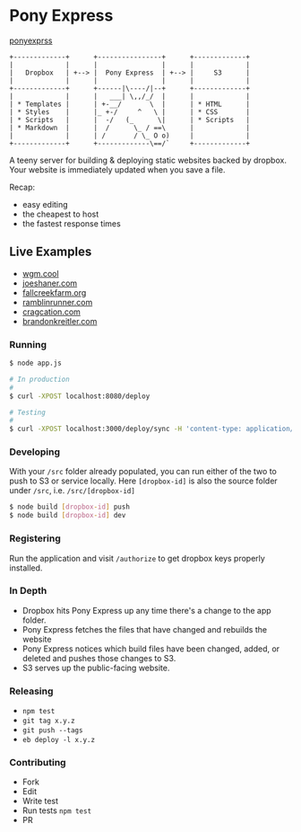 # Pony Express

[ponyexprss](http://ponyexprss.com/)

```
+-------------+      +----------------+      +-------------+
|             |      |                |      |             |
|   Dropbox   | +--> |  Pony Express  | +--> |     S3      |
|             |      |                |      |             |
+-------------+      +------|\----/|--+      +-------------+
|             |      |   ___| \,,/_/  |      |             |
| * Templates |      | +-__/       \  |      | * HTML      |
| * Styles    |      |_ +-/     ^   \ |      | * CSS       |
| * Scripts   |      |  -/   (_      \|      | * Scripts   |
| * Markdown  |      |  /      \_ / ==\      |             |
|             |      | /       / \_ O o)     |             |
+-------------+      +-------------\==/`     +-------------+
```

A teeny server for building & deploying static websites backed by dropbox. Your website is immediately updated when you save a file. 

Recap:

* easy editing
* the cheapest to host
* the fastest response times

## Live Examples

* [wgm.cool](http://wgm.cool)
* [joeshaner.com](http://joeshaner.com)
* [fallcreekfarm.org](http://fallcreekfarm.org)
* [ramblinrunner.com](http://ramblinrunner.com/)
* [cragcation.com](http://cragcation.com/)
* [brandonkreitler.com](http://brandonkreitler.com/)

### Running

```bash
$ node app.js

# In production
#
$ curl -XPOST localhost:8080/deploy

# Testing
#
$ curl -XPOST localhost:3000/deploy/sync -H 'content-type: application/json' -d '{"id": 544017}'
```

### Developing

With your `/src` folder already populated, you can run either of the two to push to S3 or service locally. Here `[dropbox-id]` is also the source folder under `/src`, i.e. `/src/[dropbox-id]`

```bash
$ node build [dropbox-id] push
$ node build [dropbox-id] dev
```

### Registering

Run the application and visit `/authorize` to get dropbox keys properly installed. 

### In Depth

* Dropbox hits Pony Express up any time there's a change to the app folder. 
* Pony Express fetches the files that have changed and rebuilds the website
* Pony Express notices which build files have been changed, added, or deleted
  and pushes those changes to S3. 
* S3 serves up the public-facing website. 

### Releasing

* `npm test`
* `git tag x.y.z`
* `git push --tags`
* `eb deploy -l x.y.z`

### Contributing

* Fork
* Edit
* Write test
* Run tests `npm test`
* PR
